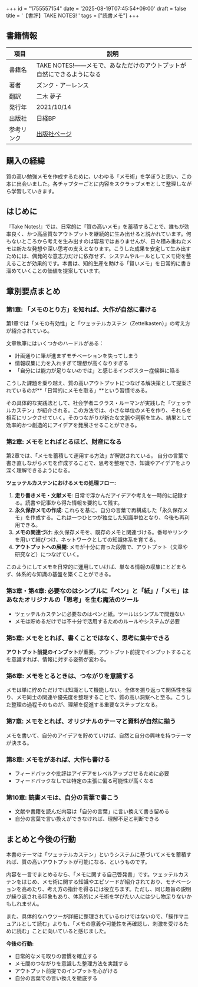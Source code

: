 +++
id = "1755557154"
date = '2025-08-19T07:45:54+09:00'
draft = false
title = '【書評】TAKE NOTES! '
tags = ["読書メモ"]
+++

## 書籍情報

| 項目 | 説明 |
| --- | --- |
| 書籍名 | TAKE NOTES!――メモで、あなただけのアウトプットが自然にできるようになる |
| 著者 | ズンク・アーレンス |
| 翻訳 | 二木 夢子 |
| 発行年 | 2021/10/14 |
| 出版社 | 日経BP |
| 参考リンク | [出版社ページ](https://bookplus.nikkei.com/atcl/catalog/21/S00410/) |

## 購入の経緯

質の高い勉強メモを作成するために、いわゆる「メモ術」を学ぼうと思い、この本に出会いました。各チャプターごとに内容をスクラップメモとして整理しながら学習していきます。

## はじめに

『Take Notes!』では、日常的に「質の高いメモ」を蓄積することで、誰もが効率良く、かつ高品質なアウトプットを継続的に生み出せると説かれています。何もないところから考えを生み出すのは容易ではありませんが、日々積み重ねたメモは新たな発想や深い思考の支えとなります。こうした成果を安定して生み出すためには、偶発的な意志力だけに依存せず、システムやルールとしてメモ術を整えることが効果的です。本書は、知的生産を助ける「賢いメモ」を日常的に書き溜めていくことの価値を提案しています。

## 章別要点まとめ

### 第1章: 「メモのとり方」を知れば、大作が自然に書ける

第1章では「メモの有効性」と「ツェッテルカステン（Zettelkasten）」の考え方が紹介されている。

文章執筆にはいくつかのハードルがある：
- 計画通りに筆が進まずモチベーションを失ってしまう
- 情報収集に力を入れすぎて理想が高くなりすぎる
- 「自分には能力が足りないのでは」と感じるインポスター症候群に陥る

こうした課題を乗り越え、質の高いアウトプットにつなげる解決策として提案されているのが**「日常的にメモを取る」**という習慣である。

その具体的な実践法として、社会学者ニクラス・ルーマンが実践した「ツェッテルカステン」が紹介される。この方法では、小さな単位のメモを作り、それらを相互にリンクさせていく。そのつながりが新たな文脈や洞察を生み、結果として効率的かつ創造的にアイデアを発展させることができる。

### 第2章: メモをとればとるほど、財産になる

第2章では、「メモを蓄積して運用する方法」が解説されている。
自分の言葉で書き直しながらメモを作成することで、思考を整理でき、知識やアイデアをより深く理解できるようになる。

**ツェッテルカステンにおけるメモの処理フロー:**

1. **走り書きメモ・文献メモ**: 日常で浮かんだアイデアや考えを一時的に記録する。読書や記事から得た情報を要約して残す。
2. **永久保存メモの作成**: これらを基に、自分の言葉で再構成した「永久保存メモ」を作成する。これは一つひとつが独立した知識単位となり、今後も再利用できる。
3. **メモの関連づけ**: 永久保存メモを、既存のメモと関連づける。番号やリンクを用いて結びつけ、ネットワークとしての知識体系を育てる。
4. **アウトプットへの展開**: メモが十分に育った段階で、アウトプット（文章や研究など）につなげていく。

このようにしてメモを日常的に運用していけば、単なる情報の収集にとどまらず、体系的な知識の基盤を築くことができる。

### 第3章・第4章: 必要なのはシンプルに「ペン」と「紙」/「メモ」はあなたオリジナルの「思考」を生む魔法のツール

- ツェッテルカステンに必要なのはペンと紙。ツールはシンプルで問題ない
- メモは貯めるだけでは不十分で活用するためのルールやシステムが必要

### 第5章: メモをとれば、書くことではなく、思考に集中できる

**アウトプット前提のインプット**が重要。アウトプット前提でインプットすることを意識すれば、情報に対する姿勢が変わる。

### 第6章: メモをとるときは、つながりを意識する

メモは単に貯めただけでは知識として機能しない。全体を振り返って関係性を探り、メモ同士の関連や優先度を整理することで、質の高い洞察へと至る。こうした整理の過程そのものが、理解を促進する重要なステップとなる。

### 第7章: メモをとれば、オリジナルのテーマと資料が自然に揃う

メモを書いて、自分のアイデアを貯めていけば、自然と自分の興味を持つテーマが決まる。

### 第8章: メモをがあれば、大作も書ける

- フィードバックや批評はアイデアをレベルアップさせるために必要
- フィードバックなしでは特定の主張に偏る可能性が高くなる

### 第10章: 読書メモは、自分の言葉で書こう

- 文献や書籍を読んだ内容は「自分の言葉」に言い換えて書き留める
- 自分の言葉で言い換えができなければ、理解不足と判断できる

## まとめと今後の行動

本書のテーマは「ツェッテルカステン」というシステムに基づいてメモを蓄積すれば、質の高いアウトプットが可能になる、というものです。

内容を一言でまとめるなら、「メモに関する自己啓発書」です。ツェッテルカステンをはじめ、メモ術に関する知識やエピソードが紹介されており、モチベーションを高めたり、考え方の指針を得るには役立ちます。ただし、同じ趣旨の説明が繰り返される印象もあり、体系的にメモ術を学びたい人には少し物足りないかもしれません。

また、具体的なハウツーが詳細に整理されているわけではないので、「操作マニュアルとして読む」よりも、「メモの意義や可能性を再確認し、刺激を受けるために読む」ことに向いていると感じました。

**今後の行動:**
- 日常的なメモ取りの習慣を確立する
- メモ間のつながりを意識した整理方法を実践する
- アウトプット前提でのインプットを心がける
- 自分の言葉での言い換えを徹底する